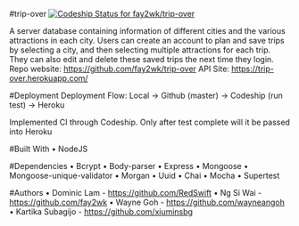 #trip-over
[ ![Codeship Status for fay2wk/trip-over](https://codeship.com/projects/ce3b5b50-2c9e-0134-2ede-66699d8c1ceb/status?branch=master)](https://codeship.com/projects/163437)

A server database containing information of different cities and the various attractions in each city. Users can create an account to plan and save trips by selecting a city, and then selecting multiple attractions for each trip. They can also edit and delete these saved trips the next time they login.
Repo website: https://github.com/fay2wk/trip-over
API Site: https://trip-over.herokuapp.com/


#Deployment
Deployment Flow:
Local -> Github (master) -> Codeship (run test) -> Heroku

Implemented CI through Codeship.
Only after test complete will it be passed into Heroku

#Built With
•	NodeJS


#Dependencies
•	Bcrypt
•	Body-parser
•	Express
•	Mongoose
•	Mongoose-unique-validator
•	Morgan
•	Uuid
•	Chai
•	Mocha
•	Supertest


#Authors
•	Dominic Lam - https://github.com/RedSwift
•	Ng Si Wai - https://github.com/fay2wk
•	Wayne Goh - https://github.com/wayneangoh
•	Kartika Subagijo - https://github.com/xiuminsbg
